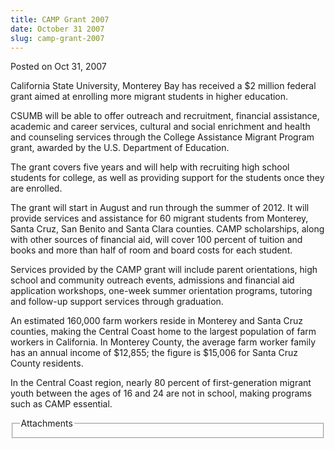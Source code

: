 ```yaml
---
title: CAMP Grant 2007
date: October 31 2007
slug: camp-grant-2007
---
```





<span class="date">Posted on Oct 31, 2007    </span>
<p>California State University, Monterey Bay has received a $2
million federal grant aimed at enrolling more migrant students in
higher education.</p>
<p>CSUMB will be able to offer outreach and recruitment, financial
assistance, academic and career services, cultural and social
enrichment and health and counseling services through the College
Assistance Migrant Program grant, awarded by the U.S. Department of
Education.</p>
<p>The grant covers five years and will help with recruiting high
school students for college, as well as providing support for the
students once they are enrolled.</p>
<p>The grant will start in August and run through the summer of
2012. It will provide services and assistance for 60 migrant
students from Monterey, Santa Cruz, San Benito and Santa Clara
counties. CAMP scholarships, along with other sources of financial
aid, will cover 100 percent of tuition and books and more than half
of room and board costs for each student.</p>
<p>Services provided by the CAMP grant will include parent
orientations, high school and community outreach events, admissions
and financial aid application workshops, one-week summer
orientation programs, tutoring and follow-up support services
through graduation.</p>
<p>An estimated 160,000 farm workers reside in Monterey and Santa
Cruz counties, making the Central Coast home to the largest
population of farm workers in California. In Monterey County, the
average farm worker family has an annual income of $12,855; the
figure is $15,006 for Santa Cruz County residents.</p>
<p>In the Central Coast region, nearly 80 percent of
first-generation migrant youth between the ages of 16 and 24 are
not in school, making programs such as CAMP essential.</p>
<fieldset class="fieldgroup group-attachments">
<legend>Attachments</legend>
<div class="field field-type-emvideo field-field-attach-video">
<div class="field-items">
<div class="field-item odd">
<div class="emvideo emvideo-video emvideo-"/>
</div>
</div>
</div>
</fieldset>






